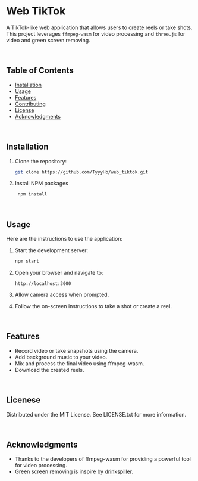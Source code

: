 # Web TikTok

A TikTok-like web application that allows users to create reels or take shots. This project leverages `ffmpeg-wasm` for video processing and `three.js` for video and green screen removing.

<br/>

## Table of Contents

- [Installation](#installation)
- [Usage](#usage)
- [Features](#features)
- [Contributing](#contributing)
- [License](#license)
- [Acknowledgments](#acknowledgments)

<br/>

## Installation

1. Clone the repository:
    ```bash
    git clone https://github.com/TyyyHo/web_tiktok.git
    ```
2. Install NPM packages
   ```bash
    npm install
    ```

<br/>

## Usage

Here are the instructions to use the application:

1. Start the development server:
    ```bash
    npm start
    ```

2. Open your browser and navigate to:
    ```
    http://localhost:3000
    ```

3. Allow camera access when prompted.
   
4. Follow the on-screen instructions to take a shot or create a reel.

<br/>

## Features

- Record video or take snapshots using the camera.
- Add background music to your video.
- Mix and process the final video using ffmpeg-wasm.
- Download the created reels.

<br/>

## Licenese

Distributed under the MIT License. See LICENSE.txt for more information.

<br/>

## Acknowledgments

- Thanks to the developers of ffmpeg-wasm for providing a powerful tool for video processing.
- Green screen removing is inspire by <a href="https://github.com/drinkspiller/threejs_chromakey_video_material">drinkspiller</a>.



